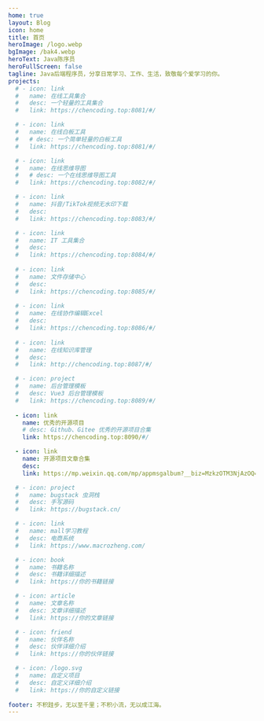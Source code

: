 ```yaml
---
home: true
layout: Blog
icon: home
title: 首页
heroImage: /logo.webp
bgImage: /bak4.webp
heroText: Java陈序员
heroFullScreen: false
tagline: Java后端程序员，分享日常学习、工作、生活，致敬每个爱学习的你。
projects:
  # - icon: link
  #   name: 在线工具集合
  #   desc: 一个轻量的工具集合
  #   link: https://chencoding.top:8081/#/

  # - icon: link
  #   name: 在线白板工具
  #   # desc: 一个简单轻量的白板工具
  #   link: https://chencoding.top:8081/#/

  # - icon: link
  #   name: 在线思维导图
  #   # desc: 一个在线思维导图工具
  #   link: https://chencoding.top:8082/#/

  # - icon: link
  #   name: 抖音/TikTok视频无水印下载
  #   desc: 
  #   link: https://chencoding.top:8083/#/

  # - icon: link
  #   name: IT 工具集合
  #   desc: 
  #   link: https://chencoding.top:8084/#/
  
  # - icon: link
  #   name: 文件存储中心
  #   desc: 
  #   link: https://chencoding.top:8085/#/
  
  # - icon: link
  #   name: 在线协作编辑Excel
  #   desc: 
  #   link: https://chencoding.top:8086/#/
  
  # - icon: link
  #   name: 在线知识库管理
  #   desc: 
  #   link: http://chencoding.top:8087/#/

  # - icon: project
  #   name: 后台管理模板
  #   desc: Vue3 后台管理模板
  #   link: https://chencoding.top:8089/#/
  
  - icon: link
    name: 优秀的开源项目
    # desc: Github、Gitee 优秀的开源项目合集
    link: https://chencoding.top:8090/#/

  - icon: link
    name: 开源项目文章合集
    desc: 
    link: https://mp.weixin.qq.com/mp/appmsgalbum?__biz=MzkzOTM3NjAzOQ==&action=getalbum&album_id=2783119709868212224&scene=126&sessionid=-659761542&uin=&key=&devicetype=Windows+11+x64&version=6309092b&lang=zh_CN&ascene=0&session_us=gh_b840974cfe99

  # - icon: project
  #   name: bugstack 虫洞栈
  #   desc: 手写源码
  #   link: https://bugstack.cn/

  # - icon: link
  #   name: mall学习教程
  #   desc: 电商系统
  #   link: https://www.macrozheng.com/

  # - icon: book
  #   name: 书籍名称
  #   desc: 书籍详细描述
  #   link: https://你的书籍链接

  # - icon: article
  #   name: 文章名称
  #   desc: 文章详细描述
  #   link: https://你的文章链接

  # - icon: friend
  #   name: 伙伴名称
  #   desc: 伙伴详细介绍
  #   link: https://你的伙伴链接

  # - icon: /logo.svg
  #   name: 自定义项目
  #   desc: 自定义详细介绍
  #   link: https://你的自定义链接
  
footer: 不积跬步，无以至千里；不积小流，无以成江海。
---
```


<!-- 这是一个博客主页。

要使用此布局，你应该在页面前端设置 `layout: Blog` 和 `home: true`。

相关配置文档请见 [博客主页](https://vuepress-theme-hope.github.io/v2/zh/guide/blog/home/)。 -->
